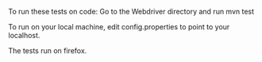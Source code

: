 To run these tests on code:
Go to the Webdriver directory and run mvn test


To run on your local machine, edit config.properties to point to your localhost.


The tests run on firefox.